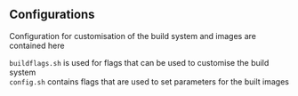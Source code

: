 ## Configurations

Configuration for customisation of the build system and images are contained here  

`buildflags.sh` is used for flags that can be used to customise the build system  
`config.sh` contains flags that are used to set parameters for the built images  


